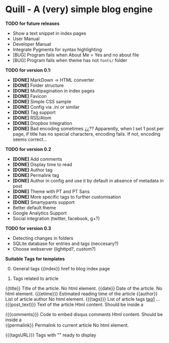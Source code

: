 Quill - A (very) simple blog engine
===================================
**TODO for future releases**

* Show a text snippet in index pages
* User Manual
* Developer Manual
* Integrate Pygments for syntax highlighting
* [BUG] Program fails when About Me = Yes and no about file
* [BUG] Program fails when theme has not `fonts/` folder


**TODO for version 0.1:**

* **[DONE]** MarkDown -> HTML converter
* **[DONE]** Folder structure
* **[DONE]** Multipagination in index pages
* **[DONE]** Favicon 
* **[DONE]** Simple CSS sample
* **[DONE]** Config via .ini or similar
* **[DONE]** Tag support
* **[DONE]** RSS/Atom
* **[DONE]** Dropbox Integration
* **[DONE]** Bad encoding sometimes ¿¿?? Apparently, when I set 1 post per page, if title has no special characters, encoding fails. If not, encoding seems correct...

**TODO for version 0.2**

* **[DONE]** Add comments
* **[DONE]** Display time to read
* **[DONE]** Author tag
* **[DONE]** Permalink tag
* **[DONE]** Author in config and use it by default in absence of metadata in post
* **[DONE]** Theme with PT and PT Sans
* **[DONE]** More specific tags to further customisation
* **[DONE]** Smartypants support
* Better default theme
* Google Analytics Support
* Social integration (twitter, facebook, g+?)

**TODO for version 0.3**
* Detecting changes in folders
* SQLite database for entries and tags (neccesary?)
* Choose webserver (lighttpd?, custom?)



**Suitable Tags for templates**

0. General tags
  {{index}}        href to blog index page

1. Tags related to article

  {{title}}        Title of the article.                    No html element.
  {{date}}         Date of the article.                     No html element.
  {{{etime}}}      Estimated reading time of the article    <span class="etime" />
  {{author}}       List of article author                   No html element.
  {{{tags}}}       List of article tags                     <a href="..." class="tag">tag1</a> ...
  {{{post_text}}}  Text of the article                      Html content. Should be inside a <div>
  {{{comments}}}   Code to embed disqus comments            Html content. Should be inside a <div>
  {{permalink}}    Permalink to current article             No html element.

  {{{tagsURL}}} Tags with "<a href...>" ready to display
  
  
